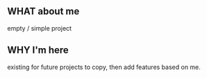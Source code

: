 ## WHAT about me
empty / simple  project

## WHY I'm here
existing for future projects to copy, then add features based on me.


